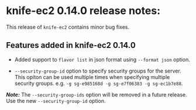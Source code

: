 <!---
This file is reset every time a new release is done. The contents of this file are for the currently unreleased version.

Example Note:

## Example Heading
Details about the thing that changed that needs to get included in the Release Notes in markdown.
-->

# knife-ec2 0.14.0 release notes:

This release of `knife-ec2` contains minor bug fixes.

## Features added in knife-ec2 0.14.0

* Added support to `flavor list` in json format using `--format json` option.

* `--security-group-id` option to specify security groups for the server. This opiton can be used multiple times when specifying multiple security groups. e.g. `-g sg-e985168d -g sg-e7f06383 -g sg-ec1b7e88`.

***Note:*** The `--security-group-ids` option will be removed in a future release. Use the new `--security-group-id` option.
